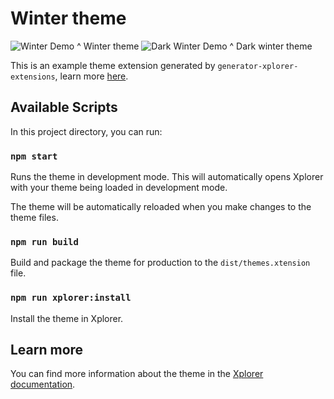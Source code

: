 # Winter theme

![Winter Demo](https://drive.google.com/uc?export=view&id=1JAwQpNmp0NMF6MWQwwogRdBCi9508cME)
^ Winter theme
![Dark Winter Demo](https://drive.google.com/uc?export=view&id=11igCm-19X5zX4yHwq5cx9l5vwEjCPu-C)
^ Dark winter theme

This is an example theme extension generated by `generator-xplorer-extensions`, learn more [here](https://xplorer.space/docs/Extensions/create/).

## Available Scripts

In this project directory, you can run:

### `npm start`

Runs the theme in development mode. This will automatically opens Xplorer with your theme being loaded in development mode.

The theme will be automatically reloaded when you make changes to the theme files.

### `npm run build`

Build and package the theme for production to the `dist/themes.xtension` file.

### `npm run xplorer:install`

Install the theme in Xplorer.

## Learn more

You can find more information about the theme in the [Xplorer documentation](https://xplorer.space/docs/Extensions/create).
